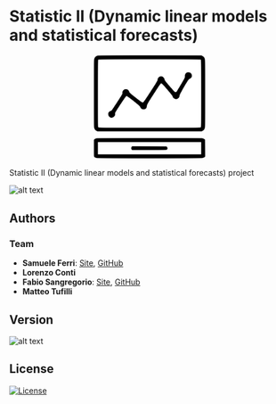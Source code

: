 # Statistic II (Dynamic linear models and statistical forecasts)

<p align="center">
<img src="https://github.com/samuelexferri/unibg-statistic2/blob/master/images/statistic.png" width="200">
</p>

Statistic II (Dynamic linear models and statistical forecasts) project

![alt text](https://img.shields.io/badge/Language-Italian-infomrmational?style=for-the-badge)

## Authors

### Team

-   **Samuele Ferri**: [Site](https://samuelexferri.com), [GitHub](https://github.com/samuelexferri)
-   **Lorenzo Conti**
-   **Fabio Sangregorio**: [Site](https://fabio.sangregorio.dev), [GitHub](https://github.com/fabiosangregorio)
-   **Matteo Tufilli**

## Version

![alt text](https://img.shields.io/badge/Version-0.0.1-blue.svg?style=for-the-badge)

## License

[![License](https://img.shields.io/badge/License-MIT_License-blue.svg?style=for-the-badge)](https://badges.mit-license.org)
